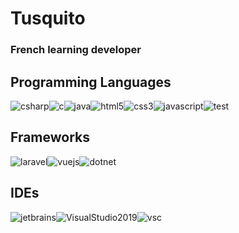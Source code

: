 # Tusquito
###  French learning developer

## Programming Languages
![csharp](https://img.icons8.com/color/100/000000/c-sharp-logo.png)![c](https://img.icons8.com/color/96/000000/c-programming.png)![java](https://img.icons8.com/color/96/000000/java-coffee-cup-logo.png)![html5](https://img.icons8.com/color/96/000000/html-5.png)![css3](https://img.icons8.com/color/96/000000/css3.png)![javascript](https://img.icons8.com/color/96/000000/javascript.png)![test](https://img.icons8.com/dusk/100/000000/php-logo.png)
## Frameworks
![laravel](https://i.imgur.com/vLDC4eT.png)![vuejs](https://img.icons8.com/color/96/000000/vue-js.png)![dotnet](https://i.imgur.com/mhPS52E.jpg)
## IDEs
![jetbrains](https://i.imgur.com/iXkn3kg.png)![VisualStudio2019](https://img.icons8.com/color/96/000000/visual-studio-2019.png)![vsc](https://img.icons8.com/fluent/96/000000/visual-studio-code-2019.png)

